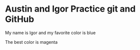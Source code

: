 # Austin and Igor Practice git and GitHub

My name is Igor and my favorite color is blue



The best color is magenta
